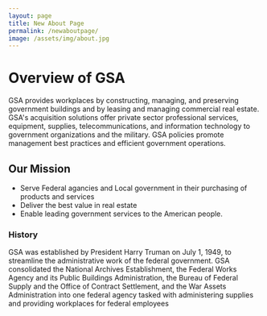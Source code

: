 ```yaml
---
layout: page
title: New About Page
permalink: /newaboutpage/
image: /assets/img/about.jpg
---
```


# Overview of GSA

GSA provides workplaces by constructing, managing, and preserving government buildings and by leasing and managing commercial real estate. GSA's acquisition solutions offer private sector professional services, equipment, supplies, telecommunications, and information technology to government organizations and the military. GSA policies promote management best practices and efficient government operations.

## Our Mission

* Serve Federal agancies and Local government in their purchasing of products and services
* Deliver the best value in real estate
* Enable leading government services to the American people.

### History

GSA was established by President Harry Truman on July 1, 1949, to streamline the administrative work of the federal government.  GSA consolidated the National Archives Establishment, the Federal Works Agency and its Public Buildings Administration, the Bureau of Federal Supply and the Office of Contract Settlement, and the War Assets Administration into one federal agency tasked with administering supplies and providing workplaces for federal employees
